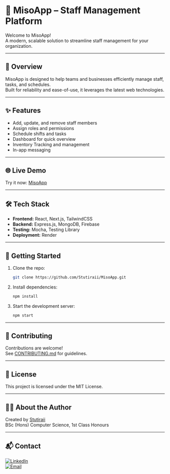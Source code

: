 # 🚀 MisoApp – Staff Management Platform

Welcome to MisoApp!  
A modern, scalable solution to streamline staff management for your organization.

---

## 📝 Overview

MisoApp is designed to help teams and businesses efficiently manage staff, tasks, and schedules.  
Built for reliability and ease-of-use, it leverages the latest web technologies.

---

## ✨ Features

- Add, update, and remove staff members
- Assign roles and permissions
- Schedule shifts and tasks
- Dashboard for quick overview
- Inventory Tracking and management
- In-app messaging
  
---

## 🌐 Live Demo

Try it now: [MisoApp](https://misoapp-42785.web.app/)

---

## 🛠️ Tech Stack

- **Frontend:** React, Next.js, TailwindCSS
- **Backend:** Express.js, MongoDB, Firebase
- **Testing:** Mocha, Testing Library
- **Deployment:** Render

---

## 🚀 Getting Started

1. Clone the repo:
   ```bash
   git clone https://github.com/Stutiraii/MisoApp.git
   ```
2. Install dependencies:
   ```bash
   npm install
   ```
3. Start the development server:
   ```bash
   npm start
   ```

---

## 🤝 Contributing

Contributions are welcome!  
See [CONTRIBUTING.md](CONTRIBUTING.md) for guidelines.

---

## 📄 License

This project is licensed under the MIT License.

---

## 🙋‍♀️ About the Author

Created by [Stutiraii](https://github.com/Stutiraii)  
BSc (Hons) Computer Science, 1st Class Honours

---

## 📬 Contact

[![LinkedIn](https://img.shields.io/badge/LinkedIn-%230077B5.svg?logo=linkedin&logoColor=white)](https://linkedin.com/in/stuti-rai1)  
[![Email](https://img.shields.io/badge/Email-D14836?logo=gmail&logoColor=white)](mailto:stutirai2060@outlook.com)
